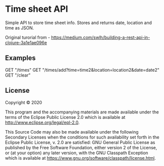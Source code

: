 # Time sheet API

Simple API to store time sheet info. Stores and returns date, location and time as JSON.

Original turorial from - https://medium.com/swlh/building-a-rest-api-in-clojure-3a1e1ae096e

## Examples

  GET "/times"
  GET "/times/add?time=time2&location=location2&date=date2"
  GET "/clear"

## License

Copyright © 2020

This program and the accompanying materials are made available under the
terms of the Eclipse Public License 2.0 which is available at
http://www.eclipse.org/legal/epl-2.0.

This Source Code may also be made available under the following Secondary
Licenses when the conditions for such availability set forth in the Eclipse
Public License, v. 2.0 are satisfied: GNU General Public License as published by
the Free Software Foundation, either version 2 of the License, or (at your
option) any later version, with the GNU Classpath Exception which is available
at https://www.gnu.org/software/classpath/license.html.
